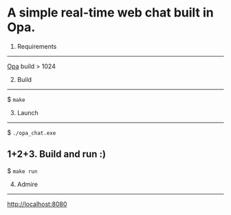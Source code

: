 A simple real-time web chat built in Opa.
=========================================

1. Requirements
------------
[Opa](https://opalang.org/get.xmlt) build > 1024

2. Build
--------
$ `make`

3. Launch
---------
$ `./opa_chat.exe`

1+2+3. Build and run :)
-----------------------

$ `make run`

4. Admire
------

[http://localhost:8080](http://localhost:8080)
